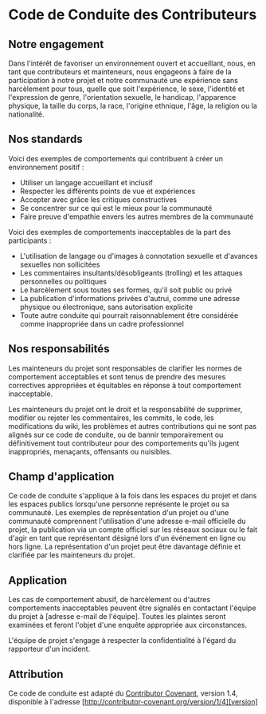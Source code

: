 # Code de Conduite des Contributeurs

## Notre engagement

Dans l'intérêt de favoriser un environnement ouvert et accueillant, nous, en tant que contributeurs et mainteneurs, nous engageons à faire de la participation à notre projet et notre communauté une expérience sans harcèlement pour tous, quelle que soit l'expérience, le sexe, l'identité et l'expression de genre, l'orientation sexuelle, le handicap, l'apparence physique, la taille du corps, la race, l'origine ethnique, l'âge, la religion ou la nationalité.

## Nos standards

Voici des exemples de comportements qui contribuent à créer un environnement positif :

- Utiliser un langage accueillant et inclusif
- Respecter les différents points de vue et expériences
- Accepter avec grâce les critiques constructives
- Se concentrer sur ce qui est le mieux pour la communauté
- Faire preuve d'empathie envers les autres membres de la communauté

Voici des exemples de comportements inacceptables de la part des participants :

- L'utilisation de langage ou d'images à connotation sexuelle et d'avances sexuelles non sollicitées
- Les commentaires insultants/désobligeants (trolling) et les attaques personnelles ou politiques
- Le harcèlement sous toutes ses formes, qu'il soit public ou privé
- La publication d'informations privées d'autrui, comme une adresse physique ou électronique, sans autorisation explicite
- Toute autre conduite qui pourrait raisonnablement être considérée comme inappropriée dans un cadre professionnel

## Nos responsabilités

Les mainteneurs du projet sont responsables de clarifier les normes de comportement acceptables et sont tenus de prendre des mesures correctives appropriées et équitables en réponse à tout comportement inacceptable.

Les mainteneurs du projet ont le droit et la responsabilité de supprimer, modifier ou rejeter les commentaires, les commits, le code, les modifications du wiki, les problèmes et autres contributions qui ne sont pas alignés sur ce code de conduite, ou de bannir temporairement ou définitivement tout contributeur pour des comportements qu'ils jugent inappropriés, menaçants, offensants ou nuisibles.

## Champ d'application

Ce code de conduite s'applique à la fois dans les espaces du projet et dans les espaces publics lorsqu'une personne représente le projet ou sa communauté. Les exemples de représentation d'un projet ou d'une communauté comprennent l'utilisation d'une adresse e-mail officielle du projet, la publication via un compte officiel sur les réseaux sociaux ou le fait d'agir en tant que représentant désigné lors d'un événement en ligne ou hors ligne. La représentation d'un projet peut être davantage définie et clarifiée par les mainteneurs du projet.

## Application

Les cas de comportement abusif, de harcèlement ou d'autres comportements inacceptables peuvent être signalés en contactant l'équipe du projet à [adresse e-mail de l'équipe]. Toutes les plaintes seront examinées et feront l'objet d'une enquête appropriée aux circonstances.

L'équipe de projet s'engage à respecter la confidentialité à l'égard du rapporteur d'un incident.

## Attribution

Ce code de conduite est adapté du [Contributor Covenant][homepage], version 1.4, disponible à l'adresse [http://contributor-covenant.org/version/1/4][version]

[homepage]: http://contributor-covenant.org
[version]: http://contributor-covenant.org/version/1/4/

